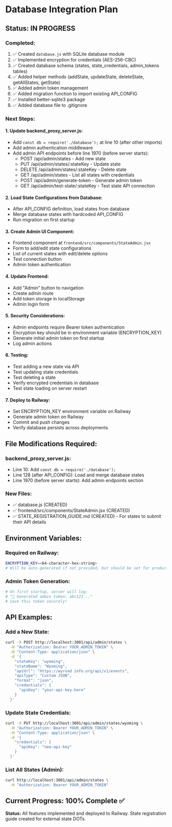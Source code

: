 # Database Integration Plan

## Status: IN PROGRESS

### Completed:
1. ✅ Created `database.js` with SQLite database module
2. ✅ Implemented encryption for credentials (AES-256-CBC)
3. ✅ Created database schema (states, state_credentials, admin_tokens tables)
4. ✅ Added helper methods (addState, updateState, deleteState, getAllStates, getState)
5. ✅ Added admin token management
6. ✅ Added migration function to import existing API_CONFIG
7. ✅ Installed better-sqlite3 package
8. ✅ Added database file to .gitignore

### Next Steps:

#### 1. Update backend_proxy_server.js:
   - Add `const db = require('./database');` at line 10 (after other imports)
   - Add admin authentication middleware
   - Add admin API endpoints before line 1970 (before server starts):
     - POST /api/admin/states - Add new state
     - PUT /api/admin/states/:stateKey - Update state
     - DELETE /api/admin/states/:stateKey - Delete state
     - GET /api/admin/states - List all states with credentials
     - POST /api/admin/generate-token - Generate admin token
     - GET /api/admin/test-state/:stateKey - Test state API connection

#### 2. Load State Configurations from Database:
   - After API_CONFIG definition, load states from database
   - Merge database states with hardcoded API_CONFIG
   - Run migration on first startup

#### 3. Create Admin UI Component:
   - Frontend component at `frontend/src/components/StateAdmin.jsx`
   - Form to add/edit state configurations
   - List of current states with edit/delete options
   - Test connection button
   - Admin token authentication

#### 4. Update Frontend:
   - Add "Admin" button to navigation
   - Create admin route
   - Add token storage in localStorage
   - Admin login form

#### 5. Security Considerations:
   - Admin endpoints require Bearer token authentication
   - Encryption key should be in environment variable (ENCRYPTION_KEY)
   - Generate initial admin token on first startup
   - Log admin actions

#### 6. Testing:
   - Test adding a new state via API
   - Test updating state credentials
   - Test deleting a state
   - Verify encrypted credentials in database
   - Test state loading on server restart

#### 7. Deploy to Railway:
   - Set ENCRYPTION_KEY environment variable on Railway
   - Generate admin token on Railway
   - Commit and push changes
   - Verify database persists across deployments

## File Modifications Required:

### backend_proxy_server.js:
- Line 10: Add `const db = require('./database');`
- Line 128 (after API_CONFIG): Load and merge database states
- Line 1970 (before server starts): Add admin endpoints section

### New Files:
- ✅ database.js (CREATED)
- ✅ frontend/src/components/StateAdmin.jsx (CREATED)
- ✅ STATE_REGISTRATION_GUIDE.md (CREATED) - For states to submit their API details

## Environment Variables:

### Required on Railway:
```bash
ENCRYPTION_KEY=<64-character-hex-string>
# Will be auto-generated if not provided, but should be set for production
```

### Admin Token Generation:
```bash
# On first startup, server will log:
# "🔑 Generated admin token: abc123..."
# Save this token securely!
```

## API Examples:

### Add a New State:
```bash
curl -X POST http://localhost:3001/api/admin/states \
  -H "Authorization: Bearer YOUR_ADMIN_TOKEN" \
  -H "Content-Type: application/json" \
  -d '{
    "stateKey": "wyoming",
    "stateName": "Wyoming",
    "apiUrl": "https://wyroad info.org/api/v1/events",
    "apiType": "Custom JSON",
    "format": "json",
    "credentials": {
      "apiKey": "your-api-key-here"
    }
  }'
```

### Update State Credentials:
```bash
curl -X PUT http://localhost:3001/api/admin/states/wyoming \
  -H "Authorization: Bearer YOUR_ADMIN_TOKEN" \
  -H "Content-Type: application/json" \
  -d '{
    "credentials": {
      "apiKey": "new-api-key"
    }
  }'
```

### List All States (Admin):
```bash
curl http://localhost:3001/api/admin/states \
  -H "Authorization: Bearer YOUR_ADMIN_TOKEN"
```

## Current Progress: 100% Complete ✅

**Status:** All features implemented and deployed to Railway. State registration guide created for external state DOTs.
